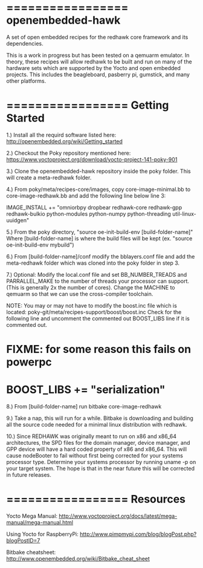 =================
openembedded-hawk
=================

A set of open embedded recipes for the redhawk core framework and its dependencies.  

This is a work in progress but has been tested on a qemuarm emulator.  In theory, these recipes will allow redhawk to be built and run on many of the hardware sets which are supported by the Yocto and open embedded projects.  This includes the beagleboard, pasberry pi, gumstick, and many other platforms.

=================
Getting Started
=================

1.) Install all the requird software listed here: http://openembedded.org/wiki/Getting_started

2.) Checkout the Poky repository mentioned here: https://www.yoctoproject.org/download/yocto-project-141-poky-901

3.) Clone the openembedded-hawk repository inside the poky folder.  This will create a meta-redhawk folder.

4.) From poky/meta/recipes-core/images, copy core-image-minimal.bb to core-image-redhawk.bb and add the following line below line 3:

 IMAGE_INSTALL += "omniorbpy dropbear redhawk-core redhawk-gpp redhawk-bulkio python-modules python-numpy python-threading util-linux-uuidgen"


5.) From the poky directory, "source oe-init-build-env [build-folder-name]" Where [build-folder-name] is where the build files will be kept (ex. "source oe-init-build-env mybuild")

6.) From [build-folder-name]/conf modify the bblayers.conf file and add the meta-redhawk folder which was cloned into the poky folder in step 3.

7.) Optional: Modify the local.conf file and set BB_NUMBER_TREADS and PARRALLEL_MAKE to the number of threads your processor can support.  (This is generally 2x the number of cores).  Change the MACHINE to qemuarm so that we can use the cross-compiler toolchain.

NOTE: You may or may not have to modify the boost.inc file which is located: poky-git/meta/recipes-support/boost/boost.inc
Check for the following line and uncomment the commented out BOOST_LIBS line if it is commented out.

 # FIXME: for some reason this fails on powerpc
 # BOOST_LIBS += "serialization"


8.) From [build-folder-name] run bitbake core-image-redhawk

9.) Take a nap, this will run for a while.  Bitbake is downloading and building all the source code needed for a minimal linux distribution with redhawk.

10.) Since REDHAWK was originally meant to run on x86 and x86_64 architectures, the SPD files for the domain manager, device manager, and GPP device will have a hard coded property of x86 and x86_64.  This will cause nodeBooter to fail without first being corrected for your systems processor type.  Determine your systems processor by running uname -p on your target system.  The hope is that in the near future this will be corrected in future releases.

=================
Resources
=================

Yocto Mega Manual: http://www.yoctoproject.org/docs/latest/mega-manual/mega-manual.html

Using Yocto for RaspberryPi: http://www.pimpmypi.com/blog/blogPost.php?blogPostID=7

Bitbake cheatsheet: http://www.openembedded.org/wiki/Bitbake_cheat_sheet

